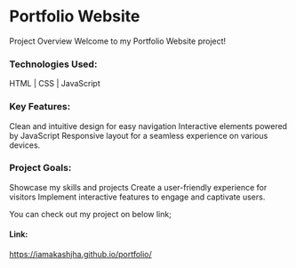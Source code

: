 # Portfolio Website

Project Overview Welcome to my Portfolio Website project!

### Technologies Used:
HTML | CSS | JavaScript

### Key Features:
Clean and intuitive design for easy navigation Interactive elements powered by JavaScript Responsive layout for a seamless experience on various devices.

### Project Goals:
Showcase my skills and projects Create a user-friendly experience for visitors Implement interactive features to engage and captivate users.

You can check out my project on below link;

#### Link: 
https://iamakashjha.github.io/portfolio/
